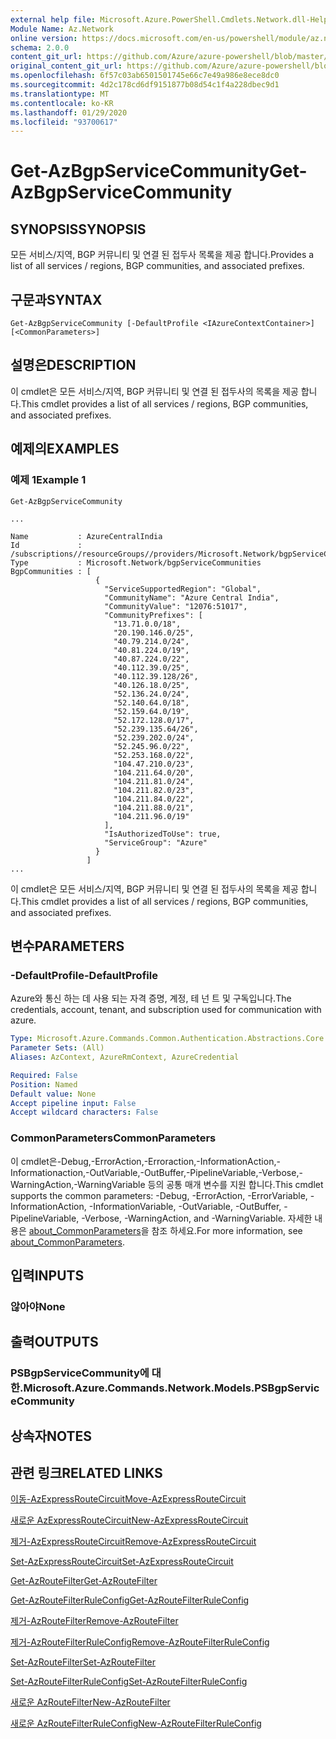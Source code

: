 ```yaml
---
external help file: Microsoft.Azure.PowerShell.Cmdlets.Network.dll-Help.xml
Module Name: Az.Network
online version: https://docs.microsoft.com/en-us/powershell/module/az.network/get-azbgpservicecommunity
schema: 2.0.0
content_git_url: https://github.com/Azure/azure-powershell/blob/master/src/Network/Network/help/Get-AzBgpServiceCommunity.md
original_content_git_url: https://github.com/Azure/azure-powershell/blob/master/src/Network/Network/help/Get-AzBgpServiceCommunity.md
ms.openlocfilehash: 6f57c03ab6501501745e66c7e49a986e8ece8dc0
ms.sourcegitcommit: 4d2c178cd6df9151877b08d54c1f4a228dbec9d1
ms.translationtype: MT
ms.contentlocale: ko-KR
ms.lasthandoff: 01/29/2020
ms.locfileid: "93700617"
---
```

# <span data-ttu-id="1531a-101">Get-AzBgpServiceCommunity</span><span class="sxs-lookup"><span data-stu-id="1531a-101">Get-AzBgpServiceCommunity</span></span>

## <span data-ttu-id="1531a-102">SYNOPSIS</span><span class="sxs-lookup"><span data-stu-id="1531a-102">SYNOPSIS</span></span>
<span data-ttu-id="1531a-103">모든 서비스/지역, BGP 커뮤니티 및 연결 된 접두사 목록을 제공 합니다.</span><span class="sxs-lookup"><span data-stu-id="1531a-103">Provides a list of all services / regions, BGP communities, and associated prefixes.</span></span>

## <span data-ttu-id="1531a-104">구문과</span><span class="sxs-lookup"><span data-stu-id="1531a-104">SYNTAX</span></span>

```
Get-AzBgpServiceCommunity [-DefaultProfile <IAzureContextContainer>] [<CommonParameters>]
```

## <span data-ttu-id="1531a-105">설명은</span><span class="sxs-lookup"><span data-stu-id="1531a-105">DESCRIPTION</span></span>
<span data-ttu-id="1531a-106">이 cmdlet은 모든 서비스/지역, BGP 커뮤니티 및 연결 된 접두사의 목록을 제공 합니다.</span><span class="sxs-lookup"><span data-stu-id="1531a-106">This cmdlet provides a list of all services / regions, BGP communities, and associated prefixes.</span></span>

## <span data-ttu-id="1531a-107">예제의</span><span class="sxs-lookup"><span data-stu-id="1531a-107">EXAMPLES</span></span>

### <span data-ttu-id="1531a-108">예제 1</span><span class="sxs-lookup"><span data-stu-id="1531a-108">Example 1</span></span>
```
Get-AzBgpServiceCommunity

...

Name           : AzureCentralIndia
Id             : /subscriptions//resourceGroups//providers/Microsoft.Network/bgpServiceCommunities/AzureCentralIndia
Type           : Microsoft.Network/bgpServiceCommunities
BgpCommunities : [
                   {
                     "ServiceSupportedRegion": "Global",
                     "CommunityName": "Azure Central India",
                     "CommunityValue": "12076:51017",
                     "CommunityPrefixes": [
                       "13.71.0.0/18",
                       "20.190.146.0/25",
                       "40.79.214.0/24",
                       "40.81.224.0/19",
                       "40.87.224.0/22",
                       "40.112.39.0/25",
                       "40.112.39.128/26",
                       "40.126.18.0/25",
                       "52.136.24.0/24",
                       "52.140.64.0/18",
                       "52.159.64.0/19",
                       "52.172.128.0/17",
                       "52.239.135.64/26",
                       "52.239.202.0/24",
                       "52.245.96.0/22",
                       "52.253.168.0/22",
                       "104.47.210.0/23",
                       "104.211.64.0/20",
                       "104.211.81.0/24",
                       "104.211.82.0/23",
                       "104.211.84.0/22",
                       "104.211.88.0/21",
                       "104.211.96.0/19"
                     ],
                     "IsAuthorizedToUse": true,
                     "ServiceGroup": "Azure"
                   }
                 ]
...
```

<span data-ttu-id="1531a-109">이 cmdlet은 모든 서비스/지역, BGP 커뮤니티 및 연결 된 접두사의 목록을 제공 합니다.</span><span class="sxs-lookup"><span data-stu-id="1531a-109">This cmdlet provides a list of all services / regions, BGP communities, and associated prefixes.</span></span>

## <span data-ttu-id="1531a-110">변수</span><span class="sxs-lookup"><span data-stu-id="1531a-110">PARAMETERS</span></span>

### <span data-ttu-id="1531a-111">-DefaultProfile</span><span class="sxs-lookup"><span data-stu-id="1531a-111">-DefaultProfile</span></span>
<span data-ttu-id="1531a-112">Azure와 통신 하는 데 사용 되는 자격 증명, 계정, 테 넌 트 및 구독입니다.</span><span class="sxs-lookup"><span data-stu-id="1531a-112">The credentials, account, tenant, and subscription used for communication with azure.</span></span>

```yaml
Type: Microsoft.Azure.Commands.Common.Authentication.Abstractions.Core.IAzureContextContainer
Parameter Sets: (All)
Aliases: AzContext, AzureRmContext, AzureCredential

Required: False
Position: Named
Default value: None
Accept pipeline input: False
Accept wildcard characters: False
```

### <span data-ttu-id="1531a-113">CommonParameters</span><span class="sxs-lookup"><span data-stu-id="1531a-113">CommonParameters</span></span>
<span data-ttu-id="1531a-114">이 cmdlet은-Debug,-ErrorAction,-Erroraction,-InformationAction,-Informationaction,-OutVariable,-OutBuffer,-PipelineVariable,-Verbose,-WarningAction,-WarningVariable 등의 공통 매개 변수를 지원 합니다.</span><span class="sxs-lookup"><span data-stu-id="1531a-114">This cmdlet supports the common parameters: -Debug, -ErrorAction, -ErrorVariable, -InformationAction, -InformationVariable, -OutVariable, -OutBuffer, -PipelineVariable, -Verbose, -WarningAction, and -WarningVariable.</span></span> <span data-ttu-id="1531a-115">자세한 내용은 [about_CommonParameters](https://go.microsoft.com/fwlink/?LinkID=113216)을 참조 하세요.</span><span class="sxs-lookup"><span data-stu-id="1531a-115">For more information, see [about_CommonParameters](https://go.microsoft.com/fwlink/?LinkID=113216).</span></span>

## <span data-ttu-id="1531a-116">입력</span><span class="sxs-lookup"><span data-stu-id="1531a-116">INPUTS</span></span>

### <span data-ttu-id="1531a-117">않아야</span><span class="sxs-lookup"><span data-stu-id="1531a-117">None</span></span>

## <span data-ttu-id="1531a-118">출력</span><span class="sxs-lookup"><span data-stu-id="1531a-118">OUTPUTS</span></span>

### <span data-ttu-id="1531a-119">PSBgpServiceCommunity에 대 한.</span><span class="sxs-lookup"><span data-stu-id="1531a-119">Microsoft.Azure.Commands.Network.Models.PSBgpServiceCommunity</span></span>

## <span data-ttu-id="1531a-120">상속자</span><span class="sxs-lookup"><span data-stu-id="1531a-120">NOTES</span></span>

## <span data-ttu-id="1531a-121">관련 링크</span><span class="sxs-lookup"><span data-stu-id="1531a-121">RELATED LINKS</span></span>

[<span data-ttu-id="1531a-122">이동-AzExpressRouteCircuit</span><span class="sxs-lookup"><span data-stu-id="1531a-122">Move-AzExpressRouteCircuit</span></span>](Move-AzExpressRouteCircuit.md)

[<span data-ttu-id="1531a-123">새로운 AzExpressRouteCircuit</span><span class="sxs-lookup"><span data-stu-id="1531a-123">New-AzExpressRouteCircuit</span></span>](New-AzExpressRouteCircuit.md)

[<span data-ttu-id="1531a-124">제거-AzExpressRouteCircuit</span><span class="sxs-lookup"><span data-stu-id="1531a-124">Remove-AzExpressRouteCircuit</span></span>](Remove-AzExpressRouteCircuit.md)

[<span data-ttu-id="1531a-125">Set-AzExpressRouteCircuit</span><span class="sxs-lookup"><span data-stu-id="1531a-125">Set-AzExpressRouteCircuit</span></span>](Set-AzExpressRouteCircuit.md)

[<span data-ttu-id="1531a-126">Get-AzRouteFilter</span><span class="sxs-lookup"><span data-stu-id="1531a-126">Get-AzRouteFilter</span></span>](Get-AzRouteFilter.md)

[<span data-ttu-id="1531a-127">Get-AzRouteFilterRuleConfig</span><span class="sxs-lookup"><span data-stu-id="1531a-127">Get-AzRouteFilterRuleConfig</span></span>](Get-AzRouteFilterRuleConfig.md)

[<span data-ttu-id="1531a-128">제거-AzRouteFilter</span><span class="sxs-lookup"><span data-stu-id="1531a-128">Remove-AzRouteFilter</span></span>](Remove-AzRouteFilter.md)

[<span data-ttu-id="1531a-129">제거-AzRouteFilterRuleConfig</span><span class="sxs-lookup"><span data-stu-id="1531a-129">Remove-AzRouteFilterRuleConfig</span></span>](Remove-AzRouteFilterRuleConfig.md)

[<span data-ttu-id="1531a-130">Set-AzRouteFilter</span><span class="sxs-lookup"><span data-stu-id="1531a-130">Set-AzRouteFilter</span></span>](Set-AzRouteFilter.md)

[<span data-ttu-id="1531a-131">Set-AzRouteFilterRuleConfig</span><span class="sxs-lookup"><span data-stu-id="1531a-131">Set-AzRouteFilterRuleConfig</span></span>](Set-AzRouteFilterRuleConfig.md)

[<span data-ttu-id="1531a-132">새로운 AzRouteFilter</span><span class="sxs-lookup"><span data-stu-id="1531a-132">New-AzRouteFilter</span></span>](New-AzRouteFilter.md)

[<span data-ttu-id="1531a-133">새로운 AzRouteFilterRuleConfig</span><span class="sxs-lookup"><span data-stu-id="1531a-133">New-AzRouteFilterRuleConfig</span></span>](New-AzRouteFilterRuleConfig.md)
